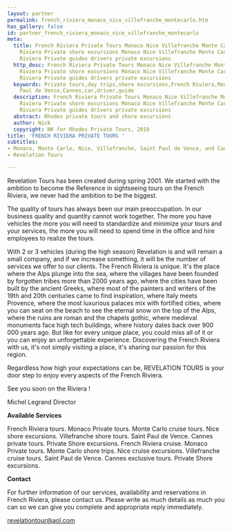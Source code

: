 ```yaml
---
layout: partner
permalink: french_riviera_monaco_nice_villefranche_montecarlo.htm
has_gallery: false
id: partner_french_riviera_monaco_nice_villefranche_montecarlo
meta:
  title: French Riviera Private Tours Monaco Nice Villefranche Monte Carlo,  French
    Riviera Private shore excursions Monaco Nice Villefranche Monte Carlo, French
    Riviera Private guides drivers private excursions
  http_desc: French Riviera Private Tours Monaco Nice Villefranche Monte Carlo,  French
    Riviera Private shore excursions Monaco Nice Villefranche Monte Carlo, French
    Riviera Private guides drivers private excursions
  keywords: Private tours,day trips,shore excursions,French Riviera,Monaco,Monte Carlo,Nice,Villefranche,Saint
    Paul de Vence,Cannes,car,driver,guide
  description: French Riviera Private Tours Monaco Nice Villefranche Monte Carlo,  French
    Riviera Private shore excursions Monaco Nice Villefranche Monte Carlo, French
    Riviera Private guides drivers private excursions
  abstract: Rhodes private tours and shore excursions
  author: Nick
  copyright: NK for Rhodes Private Tours, 2018
title: 'FRENCH RIVIERA PRIVATE TOURS '
subtitles:
- Monaco, Monte Carlo, Nice, Villefranche, Saint Paul de Vence, and Cannes.
- Revelation Tours

---
```

Revelation Tours has been created during spring 2001. We started with the ambition to become the Reference in sightseeing tours on the French Riviera, we never had the ambition to be the biggest.

The quality of tours has always been our main preoccupation. In our business quality and quantity cannot work together. The more you have vehicles the more you will need to standardize and minimize your tours and your services, the more you will need to spend time in the office and hire employees to realize the tours.

With 2 or 3 vehicles (during the high season) Revelation is and will remain a small company, and if we increase something, it will be the number of services we offer to our clients. The French Riviera is unique. It's the place where the Alps plunge into the sea, where the villages have been founded by forgotten tribes more than 2000 years ago, where the cities have been built by the ancient Greeks, where most of the painters and writers of the 19th and 20th centuries came to find inspiration, where Italy meets Provence, where the most luxurious palaces mix with fortified cities, where you can seat on the beach to see the eternal snow on the top of the Alps, where the ruins are roman and the chapels gothic, where medieval monuments face high tech buildings, where history dates back over 900 000 years ago. But like for every unique place, you could miss all of it or you can enjoy an unforgettable experience. Discovering the French Riviera with us, it's not simply visiting a place, it's sharing our passion for this region.

Regardless how high your expectations can be, REVELATION TOURS is your door step to enjoy every aspects of the French Riviera.

See you soon on the Riviera !

Michel Legrand Director

**Available Services**

French Riviera tours. Monaco Private tours. Monte Carlo cruise tours. Nice shore excursions. Villefranche shore tours. Saint Paul de Vence. Cannes private tours. Private Shore excursions. French Riviera cruise. Monaco Private tours. Monte Carlo shore trips. Nice cruise excursions. Villefranche cruise tours. Saint Paul de Vence. Cannes exclusive tours. Private Shore excursions.

**Contact**

For further information of our services, availability and reservations in French Riviera, please contact us. Please write as much details as much you can so we can give you complete and appropriate reply immediately.

[revelationtour@aol.com](mailto:revelationtour@aol.com?bcc=request@rhodesprivatetours.com "mailto:revelationtour@aol.com")